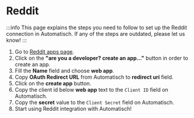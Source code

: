 # Reddit

:::info
This page explains the steps you need to follow to set up the Reddit
connection in Automatisch. If any of the steps are outdated, please let us know!
:::

1. Go to [Reddit apps page](https://www.reddit.com/prefs/apps).
2. Click on the **"are you a developer? create an app..."** button in order to create an app.
3. Fill the **Name** field and choose **web app**.
4. Copy **OAuth Redirect URL** from Automatisch to **redirect uri** field.
5. Click on the **create app** button.
6. Copy the client id below **web app** text to the `Client ID` field on Automatisch.
7. Copy the **secret** value to the `Client Secret` field on Automatisch.
8. Start using Reddit integration with Automatisch!
